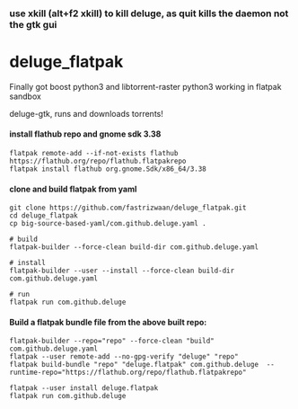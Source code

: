 ### use xkill (alt+f2 xkill) to kill deluge, as quit kills the daemon not the gtk gui
# deluge_flatpak
Finally got boost python3 and libtorrent-raster python3 working in flatpak sandbox

deluge-gtk, runs and downloads torrents!


#### install flathub repo and gnome sdk 3.38
```
flatpak remote-add --if-not-exists flathub https://flathub.org/repo/flathub.flatpakrepo
flatpak install flathub org.gnome.Sdk/x86_64/3.38
```

#### clone and build flatpak from yaml
```
git clone https://github.com/fastrizwaan/deluge_flatpak.git
cd deluge_flatpak
cp big-source-based-yaml/com.github.deluge.yaml .

# build
flatpak-builder --force-clean build-dir com.github.deluge.yaml

# install 
flatpak-builder --user --install --force-clean build-dir com.github.deluge.yaml

# run
flatpak run com.github.deluge
```

#### Build a flatpak bundle file from the above built repo:
```
flatpak-builder --repo="repo" --force-clean "build" com.github.deluge.yaml
flatpak --user remote-add --no-gpg-verify "deluge" "repo"
flatpak build-bundle "repo" "deluge.flatpak" com.github.deluge  --runtime-repo="https://flathub.org/repo/flathub.flatpakrepo"

flatpak --user install deluge.flatpak
flatpak run com.github.deluge
```

